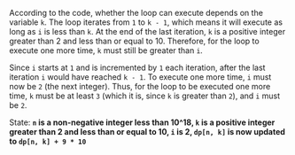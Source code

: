 According to the code, whether the loop can execute depends on the variable `k`. The loop iterates from `1` to `k - 1`, which means it will execute as long as `i` is less than `k`. At the end of the last iteration, `k` is a positive integer greater than 2 and less than or equal to 10. Therefore, for the loop to execute one more time, `k` must still be greater than `i`. 

Since `i` starts at `1` and is incremented by `1` each iteration, after the last iteration `i` would have reached `k - 1`. To execute one more time, `i` must now be `2` (the next integer). Thus, for the loop to be executed one more time, `k` must be at least `3` (which it is, since `k` is greater than `2`), and `i` must be `2`.

State: **`n` is a non-negative integer less than 10^18, `k` is a positive integer greater than 2 and less than or equal to 10, `i` is 2, `dp[n, k]` is now updated to `dp[n, k] + 9 * 10`**